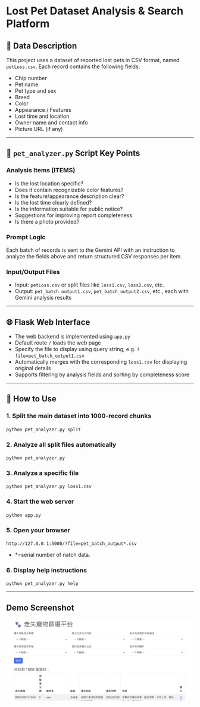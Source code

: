 # Lost Pet Dataset Analysis & Search Platform

## 📁 Data Description

This project uses a dataset of reported lost pets in CSV format, named `petLoss.csv`. Each record contains the following fields:

- Chip number  
- Pet name  
- Pet type and sex  
- Breed  
- Color  
- Appearance / Features  
- Lost time and location  
- Owner name and contact info  
- Picture URL (if any)

---

## 🤖 `pet_analyzer.py` Script Key Points

### Analysis Items (ITEMS)

- Is the lost location specific?  
- Does it contain recognizable color features?  
- Is the feature/appearance description clear?  
- Is the lost time clearly defined?  
- Is the information suitable for public notice?  
- Suggestions for improving report completeness  
- Is there a photo provided?

### Prompt Logic

Each batch of records is sent to the Gemini API with an instruction to analyze the fields above and return structured CSV responses per item.

### Input/Output Files

- Input: `petLoss.csv` or split files like `loss1.csv`, `loss2.csv`, etc.  
- Output: `pet_batch_output1.csv`, `pet_batch_output2.csv`, etc., each with Gemini analysis results

---

## 🌐 Flask Web Interface

- The web backend is implemented using `app.py`
- Default route `/` loads the web page
- Specify the file to display using query string, e.g. `?file=pet_batch_output1.csv`
- Automatically merges with the corresponding `loss1.csv` for displaying original details
- Supports filtering by analysis fields and sorting by completeness score

---

## 🚀 How to Use

### 1. Split the main dataset into 1000-record chunks
`python pet_analyzer.py split`

### 2. Analyze all split files automatically
`python pet_analyzer.py`

### 3. Analyze a specific file
`python pet_analyzer.py loss1.csv`

### 4. Start the web server
`python app.py`

### 5. Open your browser
`http://127.0.0.1:5000/?file=pet_batch_output*.csv`
- *=serial number of natch data. 

### 6. Display help instructions
`python pet_analyzer.py help`

---
## Demo Screenshot
![Demo](https://github.com/41171119H/Data-Structure/blob/main/autogen/petLoss/petLossDemo.png)

